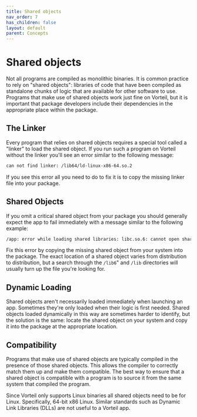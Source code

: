 ```yaml
---
title: Shared objects
nav_order: 7
has_children: false
layout: default
parent: Concepts
---
```


# Shared objects

Not all programs are compiled as monolithic binaries. It is common practice to rely on "shared objects": libraries of code that have been compiled as standalone chunks of logic that are available for other software to use. Programs that make use of shared objects work just fine on Vorteil, but it is important that package developers include their dependencies in the appropriate place within the package.

## The Linker

Every program that relies on shared objects requires a special tool called a "linker" to load the shared object. If you run such a program on Vorteil without the linker you'll see an error similar to the following message:

```sh
can not find linker: /lib64/ld-linux-x86-64.so.2
```

If you see this error all you need to do to fix it is to copy the missing linker file into your package.


## Shared Objects

If you omit a critical shared object from your package you should generally expect the app to fail immediately with a message similar to the following example:

```sh
/app: error while loading shared libraries: libc.so.6: cannot open shared object file: No such file or directory
```

Fix this error by copying the missing shared object from your system into the package. The exact location of a shared object varies from distribution to distribution, but a search through the `/lib6`" and `/lib` directories will usually turn up the file you're looking for.

## Dynamic Loading

Shared objects aren't necessarily loaded immediately when launching an app. Sometimes they're only loaded when their logic is first needed. Shared objects loaded dynamically in this way are sometimes harder to identify, but the solution is the same: locate the shared object on your system and copy it into the package at the appropriate location.

## Compatibility

Programs that make use of shared objects are typically compiled in the presence of those shared objects. This allows the compiler to correctly match them up and make them compatible. The best way to ensure that a shared object is compatible with a program is to source it from the same system that compiled the program.

Since Vorteil only supports Linux binaries all shared objects need to be for Linux. Specifically, 64-bit x86 Linux. Similar standards such as Dynamic Link Libraries (DLLs) are not useful to a Vorteil app.
